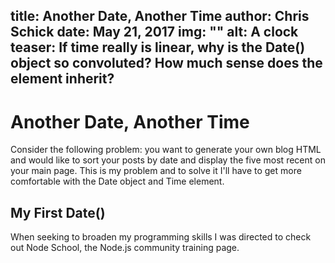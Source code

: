 title: Another Date, Another Time
author: Chris Schick
date: May 21, 2017
img: ""
alt: A clock
teaser: If time really is linear, why is the Date() object so convoluted? How much sense does the <time> element inherit?
---

# Another Date, Another Time

Consider the following problem: you want to generate your own blog HTML and would like to sort your posts by date and display the five most recent on your main page. This is my problem and to solve it I'll have to get more comfortable with the Date object and Time element.

## My First Date()

When seeking to broaden my programming skills I was directed to check out Node School, the Node.js community training page.

